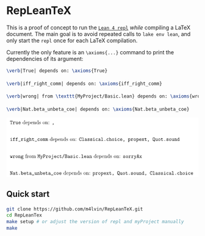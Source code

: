 RepLeanTeX
==========

This is a proof of concept to run the
[`Lean 4 repl`](https://github.com/leanprover-community/repl)
*while* compiling a LaTeX document.
The main goal is to avoid repeated calls to `lake env lean`,
and only start the `repl` once for each LaTeX compilation.

Currently the only feature is an `\axioms{...}` command to
print the dependencies of its argument:

```latex
\verb|True| depends on: \axioms{True}

\verb|iff_right_comm| depends on: \axioms{iff_right_comm}

\verb|wrong| from \texttt{MyProject/Basic.lean} depends on: \axioms{wrong}

\verb|Nat.beta_unbeta_coe| depends on: \axioms{Nat.beta_unbeta_coe}
```

![](example-output.png)

Quick start
-----------

```bash
git clone https://github.com/m4lvin/RepLeanTeX.git
cd RepLeanTex
make setup # or adjust the version of repl and myProject manually
make
```
